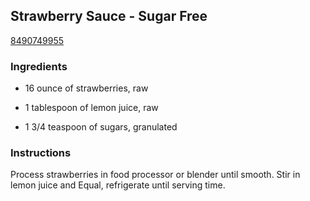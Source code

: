 ## Strawberry Sauce - Sugar Free

[8490749955](http://www.food.com/recipe/strawberry-sauce-sugar-free-339288)

### Ingredients

 - 16 ounce of strawberries, raw

 - 1 tablespoon of lemon juice, raw

 - 1 3/4 teaspoon of sugars, granulated

### Instructions

Process strawberries in food processor or blender until smooth. Stir in lemon juice and Equal, refrigerate until serving time.